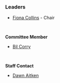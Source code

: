 ### Leaders
* [Fiona Collins](mailto://fiona.collins@owasp.org) - Chair 
<br>

**Committee Member**
* [Bil Corry](mailto://bil.corry@owasp.org)
<br>

**Staff Contact**
* [Dawn Aitken](mailto://dawn.aitken@owasp.com)



